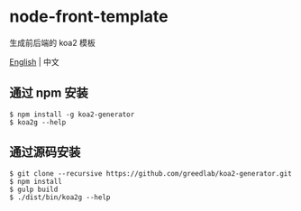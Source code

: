 # node-front-template

生成前后端的 koa2 模板

[English](README.md) | 中文

## 通过 npm 安装

```
$ npm install -g koa2-generator
$ koa2g --help
```

## 通过源码安装

```
$ git clone --recursive https://github.com/greedlab/koa2-generator.git
$ npm install
$ gulp build
$ ./dist/bin/koa2g --help
```

